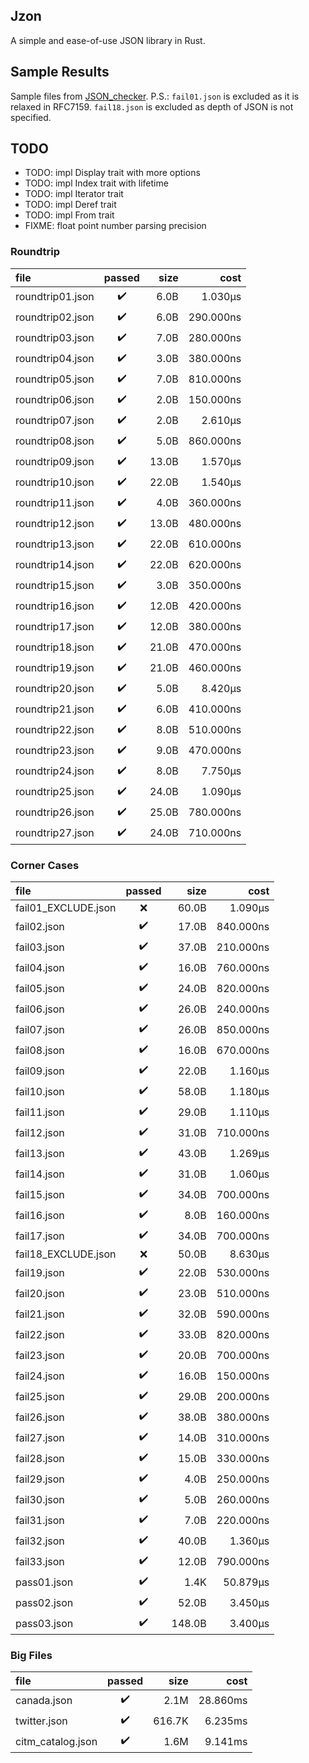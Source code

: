 ## Jzon
A simple and ease-of-use JSON library in Rust.

## Sample Results
Sample files from [JSON\_checker](http://www.json.org/JSON\_checker/).
P.S.: `fail01.json` is excluded as it is relaxed in RFC7159. `fail18.json` is excluded as depth of JSON is not specified.

## TODO
- TODO: impl Display trait with more options
- TODO: impl Index trait with lifetime
- TODO: impl Iterator trait
- TODO: impl Deref trait
- TODO: impl From trait
- FIXME: float point number parsing precision

### Roundtrip
| file                |       passed       |   size |      cost |
| :------------------ | :----------------: | -----: | --------: |
| roundtrip01.json    | :heavy_check_mark: |   6.0B |   1.030µs |
| roundtrip02.json    | :heavy_check_mark: |   6.0B | 290.000ns |
| roundtrip03.json    | :heavy_check_mark: |   7.0B | 280.000ns |
| roundtrip04.json    | :heavy_check_mark: |   3.0B | 380.000ns |
| roundtrip05.json    | :heavy_check_mark: |   7.0B | 810.000ns |
| roundtrip06.json    | :heavy_check_mark: |   2.0B | 150.000ns |
| roundtrip07.json    | :heavy_check_mark: |   2.0B |   2.610µs |
| roundtrip08.json    | :heavy_check_mark: |   5.0B | 860.000ns |
| roundtrip09.json    | :heavy_check_mark: |  13.0B |   1.570µs |
| roundtrip10.json    | :heavy_check_mark: |  22.0B |   1.540µs |
| roundtrip11.json    | :heavy_check_mark: |   4.0B | 360.000ns |
| roundtrip12.json    | :heavy_check_mark: |  13.0B | 480.000ns |
| roundtrip13.json    | :heavy_check_mark: |  22.0B | 610.000ns |
| roundtrip14.json    | :heavy_check_mark: |  22.0B | 620.000ns |
| roundtrip15.json    | :heavy_check_mark: |   3.0B | 350.000ns |
| roundtrip16.json    | :heavy_check_mark: |  12.0B | 420.000ns |
| roundtrip17.json    | :heavy_check_mark: |  12.0B | 380.000ns |
| roundtrip18.json    | :heavy_check_mark: |  21.0B | 470.000ns |
| roundtrip19.json    | :heavy_check_mark: |  21.0B | 460.000ns |
| roundtrip20.json    | :heavy_check_mark: |   5.0B |   8.420µs |
| roundtrip21.json    | :heavy_check_mark: |   6.0B | 410.000ns |
| roundtrip22.json    | :heavy_check_mark: |   8.0B | 510.000ns |
| roundtrip23.json    | :heavy_check_mark: |   9.0B | 470.000ns |
| roundtrip24.json    | :heavy_check_mark: |   8.0B |   7.750µs |
| roundtrip25.json    | :heavy_check_mark: |  24.0B |   1.090µs |
| roundtrip26.json    | :heavy_check_mark: |  25.0B | 780.000ns |
| roundtrip27.json    | :heavy_check_mark: |  24.0B | 710.000ns |

### Corner Cases
| file                |       passed       |   size |      cost |
| :------------------ | :----------------: | -----: | --------: |
| fail01_EXCLUDE.json |        :x:         |  60.0B |   1.090µs |
| fail02.json         | :heavy_check_mark: |  17.0B | 840.000ns |
| fail03.json         | :heavy_check_mark: |  37.0B | 210.000ns |
| fail04.json         | :heavy_check_mark: |  16.0B | 760.000ns |
| fail05.json         | :heavy_check_mark: |  24.0B | 820.000ns |
| fail06.json         | :heavy_check_mark: |  26.0B | 240.000ns |
| fail07.json         | :heavy_check_mark: |  26.0B | 850.000ns |
| fail08.json         | :heavy_check_mark: |  16.0B | 670.000ns |
| fail09.json         | :heavy_check_mark: |  22.0B |   1.160µs |
| fail10.json         | :heavy_check_mark: |  58.0B |   1.180µs |
| fail11.json         | :heavy_check_mark: |  29.0B |   1.110µs |
| fail12.json         | :heavy_check_mark: |  31.0B | 710.000ns |
| fail13.json         | :heavy_check_mark: |  43.0B |   1.269µs |
| fail14.json         | :heavy_check_mark: |  31.0B |   1.060µs |
| fail15.json         | :heavy_check_mark: |  34.0B | 700.000ns |
| fail16.json         | :heavy_check_mark: |   8.0B | 160.000ns |
| fail17.json         | :heavy_check_mark: |  34.0B | 700.000ns |
| fail18_EXCLUDE.json |        :x:         |  50.0B |   8.630µs |
| fail19.json         | :heavy_check_mark: |  22.0B | 530.000ns |
| fail20.json         | :heavy_check_mark: |  23.0B | 510.000ns |
| fail21.json         | :heavy_check_mark: |  32.0B | 590.000ns |
| fail22.json         | :heavy_check_mark: |  33.0B | 820.000ns |
| fail23.json         | :heavy_check_mark: |  20.0B | 700.000ns |
| fail24.json         | :heavy_check_mark: |  16.0B | 150.000ns |
| fail25.json         | :heavy_check_mark: |  29.0B | 200.000ns |
| fail26.json         | :heavy_check_mark: |  38.0B | 380.000ns |
| fail27.json         | :heavy_check_mark: |  14.0B | 310.000ns |
| fail28.json         | :heavy_check_mark: |  15.0B | 330.000ns |
| fail29.json         | :heavy_check_mark: |   4.0B | 250.000ns |
| fail30.json         | :heavy_check_mark: |   5.0B | 260.000ns |
| fail31.json         | :heavy_check_mark: |   7.0B | 220.000ns |
| fail32.json         | :heavy_check_mark: |  40.0B |   1.360µs |
| fail33.json         | :heavy_check_mark: |  12.0B | 790.000ns |
| pass01.json         | :heavy_check_mark: |   1.4K |  50.879µs |
| pass02.json         | :heavy_check_mark: |  52.0B |   3.450µs |
| pass03.json         | :heavy_check_mark: | 148.0B |   3.400µs |

### Big Files
| file                |       passed       |   size |      cost |
| :------------------ | :----------------: | -----: | --------: |
| canada.json         | :heavy_check_mark: |   2.1M |  28.860ms |
| twitter.json        | :heavy_check_mark: | 616.7K |   6.235ms |
| citm_catalog.json   | :heavy_check_mark: |   1.6M |   9.141ms |
